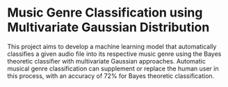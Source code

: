 # Music Genre Classification using Multivariate Gaussian Distribution
 
This project aims to develop a machine learning model that automatically classifies a given audio file into its respective music genre using the Bayes theoretic classifier 
with multivariate Gaussian approaches. Automatic musical genre classification can supplement or replace the human user in this process, with an accuracy of 72% for Bayes theoretic classification. 


